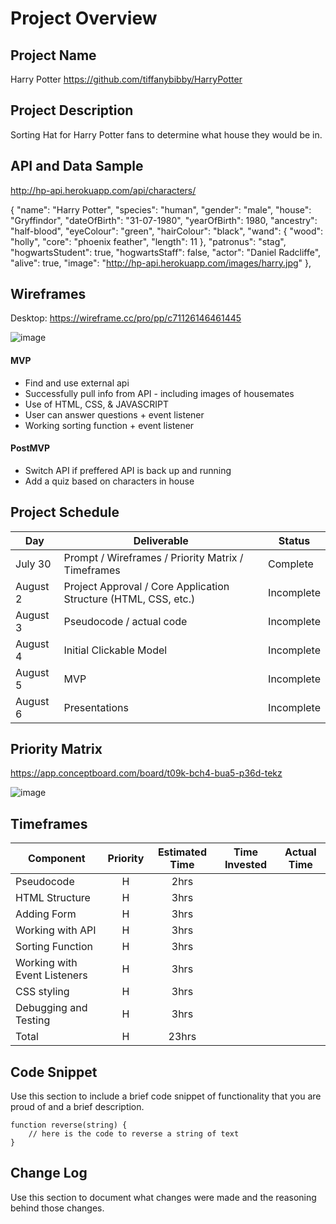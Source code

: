 # Project Overview

## Project Name

Harry Potter https://github.com/tiffanybibby/HarryPotter

## Project Description

Sorting Hat for Harry Potter fans to determine what house they would be in.

## API and Data Sample

http://hp-api.herokuapp.com/api/characters/

{
        "name": "Harry Potter",
        "species": "human",
        "gender": "male",
        "house": "Gryffindor",
        "dateOfBirth": "31-07-1980",
        "yearOfBirth": 1980,
        "ancestry": "half-blood",
        "eyeColour": "green",
        "hairColour": "black",
        "wand": {
            "wood": "holly",
            "core": "phoenix feather",
            "length": 11
        },
        "patronus": "stag",
        "hogwartsStudent": true,
        "hogwartsStaff": false,
        "actor": "Daniel Radcliffe",
        "alive": true,
        "image": "http://hp-api.herokuapp.com/images/harry.jpg"
    },

## Wireframes

Desktop:
https://wireframe.cc/pro/pp/c71126146461445

![image](https://user-images.githubusercontent.com/88211804/127893577-ef0e64d8-573e-4cb6-a0e8-cfc31dc7a347.png)


#### MVP 

- Find and use external api 
- Successfully pull info from API - including images of housemates
- Use of HTML, CSS, & JAVASCRIPT
- User can answer questions + event listener
- Working sorting function + event listener

#### PostMVP  

- Switch API if preffered API is back up and running
- Add a quiz based on characters in house

## Project Schedule

|  Day | Deliverable | Status
|---|---| ---|
|July 30| Prompt / Wireframes / Priority Matrix / Timeframes | Complete
|August 2| Project Approval / Core Application Structure (HTML, CSS, etc.) | Incomplete
|August 3| Pseudocode / actual code | Incomplete
|August 4| Initial Clickable Model  | Incomplete
|August 5| MVP | Incomplete
|August 6| Presentations | Incomplete

## Priority Matrix

https://app.conceptboard.com/board/t09k-bch4-bua5-p36d-tekz

![image](https://user-images.githubusercontent.com/88211804/127892837-d373308d-5336-4af7-a0d2-04ca154f7643.png)


## Timeframes

| Component | Priority | Estimated Time | Time Invested | Actual Time |
| --- | :---: |  :---: | :---: | :---: |
| Pseudocode | H | 2hrs| |  |
| HTML Structure | H | 3hrs| |  |
| Adding Form | H | 3hrs| | |
| Working with API | H | 3hrs| |  |
| Sorting Function| H | 3hrs| |  |
| Working with Event Listeners | H | 3hrs| |  |
| CSS styling | H | 3hrs| |  |
| Debugging and Testing | H | 3hrs| |  |
| Total | H | 23hrs|  |  |

## Code Snippet

Use this section to include a brief code snippet of functionality that you are proud of and a brief description.  

```
function reverse(string) {
	// here is the code to reverse a string of text
}
```

## Change Log
 Use this section to document what changes were made and the reasoning behind those changes.  
